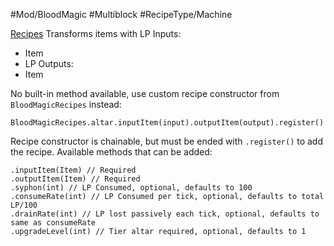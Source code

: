 #Mod/BloodMagic #Multiblock #RecipeType/Machine

<ins>Recipes</ins>
Transforms items with LP
Inputs:
- Item
- LP
Outputs:
- Item

No built-in method available, use custom recipe constructor from `BloodMagicRecipes` instead:
```
BloodMagicRecipes.altar.inputItem(input).outputItem(output).register()
```
Recipe constructor is chainable, but must be ended with `.register()` to add the recipe. Available methods that can be added:
```
.inputItem(Item) // Required
.outputItem(Item) // Required
.syphon(int) // LP Consumed, optional, defaults to 100
.consumeRate(int) // LP Consumed per tick, optional, defaults to total LP/100
.drainRate(int) // LP lost passively each tick, optional, defaults to same as consumeRate
.upgradeLevel(int) // Tier altar required, optional, defaults to 1
```